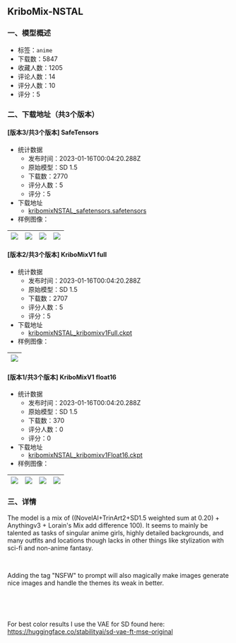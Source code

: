 ## KriboMix-NSTAL
### 一、模型概述

- 标签：`anime`
- 下载数：5847
- 收藏人数：1205
- 评论人数：14
- 评分人数：10
- 评分：5

### 二、下载地址（共3个版本）

#### [版本3/共3个版本] SafeTensors

- 统计数据
  - 发布时间：2023-01-16T00:04:20.288Z
  - 原始模型：SD 1.5
  - 下载数：2770
  - 评分人数：5
  - 评分：5
- 下载地址
  - [kribomixNSTAL_safetensors.safetensors](https://civitai.com/api/download/models/5237)
- 样例图像：

| <img src="https://image.civitai.com/xG1nkqKTMzGDvpLrqFT7WA/153ffa6f-8a86-402a-6ba6-f84bf721eb00/width=450/40033.jpeg" /> | <img src="https://image.civitai.com/xG1nkqKTMzGDvpLrqFT7WA/50f87b33-4b88-49b9-2977-07ee27752700/width=450/40032.jpeg" /> | <img src="https://image.civitai.com/xG1nkqKTMzGDvpLrqFT7WA/c6366e08-37d8-46ed-d007-cb44b6d0c600/width=450/40031.jpeg" /> | <img src="https://image.civitai.com/xG1nkqKTMzGDvpLrqFT7WA/62ee5be4-1a9b-4112-7a6b-2c6ac36fda00/width=450/40030.jpeg" /> |
| ---- | ---- | ---- | ---- |

#### [版本2/共3个版本] KriboMixV1 full

- 统计数据
  - 发布时间：2023-01-16T00:04:20.288Z
  - 原始模型：SD 1.5
  - 下载数：2707
  - 评分人数：5
  - 评分：5
- 下载地址
  - [kribomixNSTAL_kribomixv1Full.ckpt](https://civitai.com/api/download/models/1296)
- 样例图像：

| <img src="https://image.civitai.com/xG1nkqKTMzGDvpLrqFT7WA/5fbce867-5b32-429d-3555-7e444fa43600/width=450/10676.jpeg" /> |
| ---- |

#### [版本1/共3个版本] KriboMixV1 float16

- 统计数据
  - 发布时间：2023-01-16T00:04:20.288Z
  - 原始模型：SD 1.5
  - 下载数：370
  - 评分人数：0
  - 评分：0
- 下载地址
  - [kribomixNSTAL_kribomixv1Float16.ckpt](https://civitai.com/api/download/models/1289)
- 样例图像：

| <img src="https://image.civitai.com/xG1nkqKTMzGDvpLrqFT7WA/fd70ec53-85de-4bad-55af-bc3877aedc00/width=450/10623.jpeg" /> | <img src="https://image.civitai.com/xG1nkqKTMzGDvpLrqFT7WA/83960495-75d9-489a-a244-84a184cab800/width=450/10622.jpeg" /> | <img src="https://image.civitai.com/xG1nkqKTMzGDvpLrqFT7WA/a1a473e6-3ecf-4cb3-e8dc-320431687300/width=450/10621.jpeg" /> | <img src="https://image.civitai.com/xG1nkqKTMzGDvpLrqFT7WA/7d192108-da8a-4909-7ec0-0aad3764c600/width=450/10620.jpeg" /> |
| ---- | ---- | ---- | ---- |


### 三、详情
<p>The model is a mix of ((NovelAI+TrinArt2+SD1.5 weighted sum at 0.20) + Anythingv3 + Lorain's Mix add difference 100). It seems to mainly be talented as tasks of singular anime girls, highly detailed backgrounds, and many outfits and locations though lacks in other things like stylization with sci-fi and non-anime fantasy.</p><p><br /></p><p>Adding the tag "NSFW" to prompt will also magically make images generate nice images and handle the themes its weak in better.</p><p><br /></p><p><br /></p><p>For best color results I use the VAE for SD found here: <a href="https://huggingface.co/stabilityai/sd-vae-ft-mse-original" rel="ugc" target="_blank">https://huggingface.co/stabilityai/sd-vae-ft-mse-original</a></p>